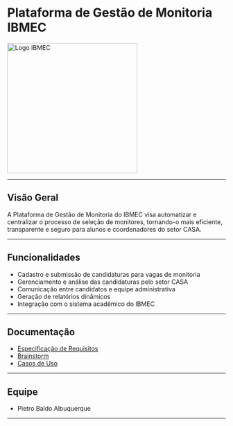 # Plataforma de Gestão de Monitoria IBMEC

<img src="/home/pietro/faculdade/projeto back end/PBE_25.2_8001_III/docs/assets/Ibmec_logo.png" alt="Logo IBMEC" width="300"/>

---

## Visão Geral

A Plataforma de Gestão de Monitoria do IBMEC visa automatizar e centralizar o processo de seleção de monitores, tornando-o mais eficiente, transparente e seguro para alunos e coordenadores do setor CASA.

---

## Funcionalidades

- Cadastro e submissão de candidaturas para vagas de monitoria
- Gerenciamento e análise das candidaturas pelo setor CASA
- Comunicação entre candidatos e equipe administrativa
- Geração de relatórios dinâmicos
- Integração com o sistema acadêmico do IBMEC

---

## Documentação

- [Especificação de Requisitos](Elaboracao/especificacao_de_requisitos.md)
- [Brainstorm](Iniciacao/Brainstorm.md)
- [Casos de Uso](Elaboracao/casos_de_uso.md)

---


## Equipe

- Pietro Baldo Albuquerque

---

